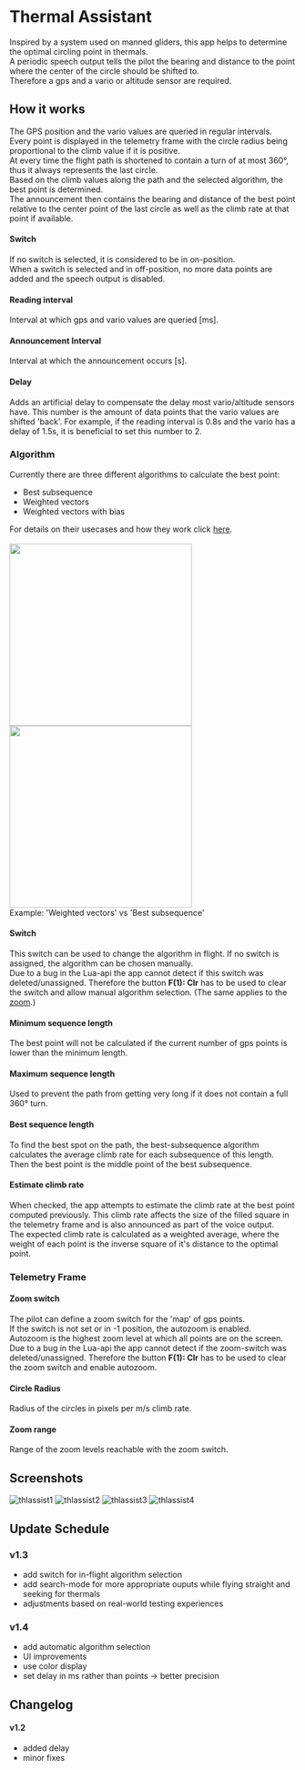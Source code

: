 # Thermal Assistant
Inspired by a system used on manned gliders, this app helps to determine the optimal circling point in thermals.\
A periodic speech output tells the pilot the bearing and distance to the point where the center of the circle should be shifted to.\
Therefore a gps and a vario or altitude sensor are required.
## How it works
The GPS position and the vario values are queried in regular intervals.\
Every point is displayed in the telemetry frame with the circle radius being proportional to the climb value if it is positive.\
At every time the flight path is shortened to contain a turn of at most 360°, thus it always represents the last circle.\
Based on the climb values along the path and the selected algorithm, the best point is determined.\
The announcement then contains the bearing and distance of the best point relative to the center point of the last circle as well as the climb rate at that point if available.

#### Switch
If no switch is selected, it is considered to be in on-position.\
When a switch is selected and in off-position, no more data points are added and the speech output is disabled.

#### Reading interval
Interval at which gps and vario values are queried [ms].

#### Announcement Interval
Interval at which the announcement occurs [s].

#### Delay
Adds an artificial delay to compensate the delay most vario/altitude sensors have. This number is the amount of data points that the vario values are shifted 'back'. For example, if the reading interval is 0.8s and the vario has a delay of 1.5s, it is beneficial to set this number to 2.

### Algorithm
Currently there are three different algorithms to calculate the best point:
- Best subsequence
- Weighted vectors
- Weighted vectors with bias

For details on their usecases and how they work click [here](doc/algorithms.md).\
\
<img src="https://user-images.githubusercontent.com/57962936/115938774-0a530b00-a49c-11eb-8f15-e7ce81d31ad9.png" width=320/>
<img src="https://user-images.githubusercontent.com/57962936/115938776-0aeba180-a49c-11eb-8280-065e14868b05.png" width=320/>\
Example: 'Weighted vectors' vs 'Best subsequence'

#### Switch
This switch can be used to change the algorithm in flight. If no switch is assigned, the algorithm can be chosen manually.\
Due to a bug in the Lua-api the app cannot detect if this switch was deleted/unassigned. Therefore the button **F(1): Clr** has to be used to clear the switch and allow manual algorithm selection. (The same applies to the [zoom](#zoom-switch).)

#### Minimum sequence length
The best point will not be calculated if the current number of gps points is lower than the minimum length.

#### Maximum sequence length
Used to prevent the path from getting very long if it does not contain a full 360° turn.

#### Best sequence length
To find the best spot on the path, the best-subsequence algorithm calculates the average climb rate for each subsequence of this length.\
Then the best point is the middle point of the best subsequence.

#### Estimate climb rate
When checked, the app attempts to estimate the climb rate at the best point computed previously. This climb rate affects the size of the filled square in the telemetry frame and is also announced as part of the voice output.\
The expected climb rate is calculated as a weighted average, where the weight of each point is the inverse square of it's distance to the optimal point.

### Telemetry Frame
#### Zoom switch
The pilot can define a zoom switch for the 'map' of gps points.\
If the switch is not set or in -1 position, the autozoom is enabled.\
Autozoom is the highest zoom level at which all points are on the screen.\
Due to a bug in the Lua-api the app cannot detect if the zoom-switch was deleted/unassigned. Therefore the button **F(1): Clr** has to be used to clear the zoom switch and enable autozoom.

#### Circle Radius
Radius of the circles in pixels per m/s climb rate.

#### Zoom range
Range of the zoom levels reachable with the zoom switch.

## Screenshots
![thlassist1](https://user-images.githubusercontent.com/57962936/115938866-54d48780-a49c-11eb-91b7-37d76e940edf.png)
![thlassist2](https://user-images.githubusercontent.com/57962936/115938868-54d48780-a49c-11eb-8dfe-5ff7394d361c.png)
![thlassist3](https://user-images.githubusercontent.com/57962936/115938869-556d1e00-a49c-11eb-8d86-7a65c01fd653.png)
![thlassist4](https://user-images.githubusercontent.com/57962936/115938870-5605b480-a49c-11eb-9556-95f6e681dc5b.png)

## Update Schedule
### v1.3
- add switch for in-flight algorithm selection
- add search-mode for more appropriate ouputs while flying straight and seeking for thermals
- adjustments based on real-world testing experiences
### v1.4
- add automatic algorithm selection
- UI improvements
- use color display
- set delay in ms rather than points -> better precision

## Changelog
#### v1.2
- added delay
- minor fixes
